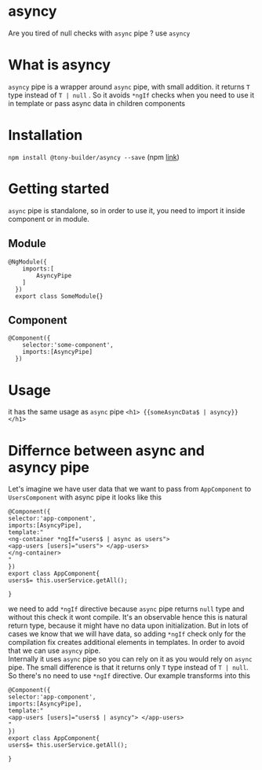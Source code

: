 # asyncy

Are you tired of null checks with `async` pipe ? use `asyncy`

# What is asyncy

`asyncy` pipe is a wrapper around `async` pipe, with small addition. it returns `T` type instead of `T | null` . So it avoids `*ngIf` checks when you need to use it in template or pass async data in children components

# Installation

`npm install @tony-builder/asyncy --save` (npm [link](https://www.npmjs.com/package/@tony-builder/asyncy))

# Getting started

`async` pipe is standalone, so in order to use it, you need to import it inside component or in module.

## Module

```  
@NgModule({
    imports:[
        AsyncyPipe
    ]
  })
  export class SomeModule{}
  ```

## Component

```  
@Component({
    selector:'some-component',
    imports:[AsyncyPipe]
  })
```

# Usage

it has the same usage as `async` pipe
`<h1> {{someAsyncData$ | asyncy}} </h1>`

# Differnce between async and asyncy pipe

Let's imagine we have user data that we want to pass from `AppComponent` to `UsersComponent` with async pipe it looks like this

```
@Component({
selector:'app-component',
imports:[AsyncyPipe],
template:"
<ng-container *ngIf="users$ | async as users">
<app-users [users]="users"> </app-users>
</ng-container>
"
})
export class AppComponent{
users$= this.userService.getAll();

}
```
we need to add `*ngIf` directive because `async` pipe returns `null` type and without this check it wont compile. It's an observable hence this is natural return type, because it might have no data upon initialization. But in lots of cases we know that we will have data, so adding `*ngIf` check only for the compilation fix creates additional elements in templates. In order to avoid that we can use `asyncy` pipe. <br>
Internally it uses `async` pipe so you can rely on it as you would rely on `async` pipe. The small difference is that it returns only `T` type instead of `T | null`. So there's no need to use `*ngIf` directive. Our example transforms into this

```
@Component({
selector:'app-component',
imports:[AsyncyPipe],
template:"
<app-users [users]="users$ | asyncy"> </app-users>
"
})
export class AppComponent{
users$= this.userService.getAll();

}
```